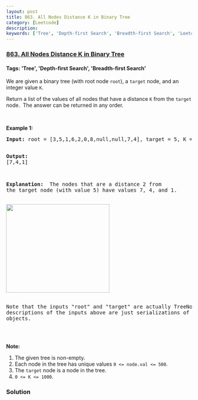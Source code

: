 ```yaml
---
layout: post
title: 863. All Nodes Distance K in Binary Tree
category: [Leetcode]
description: 
keywords: ['Tree', 'Depth-first Search', 'Breadth-first Search', 'Leetcode', 'Medium']
---
```

### [863. All Nodes Distance K in Binary Tree](https://leetcode.com/problems/all-nodes-distance-k-in-binary-tree)

#### Tags: 'Tree', 'Depth-first Search', 'Breadth-first Search'

<div class="content__u3I1 question-content__JfgR"><div><p>We are given a binary tree (with root node <code>root</code>), a <code>target</code> node, and an integer value <code>K</code>.</p>
<p>Return a list of the values of all nodes that have a distance <code>K</code> from the <code>target</code> node.  The answer can be returned in any order.</p>
<p> </p>
<ol>
</ol>
<div>
<p><strong>Example 1:</strong></p>
<pre><strong>Input: </strong>root = <span id="example-input-1-1">[3,5,1,6,2,0,8,null,null,7,4]</span>, target = <span id="example-input-1-2">5</span>, K = <span id="example-input-1-3">2</span>

<strong>Output: </strong><span id="example-output-1">[7,4,1]</span>

<strong>Explanation: </strong>
The nodes that are a distance 2 from the target node (with value 5)
have values 7, 4, and 1.

<img alt="" src="https://s3-lc-upload.s3.amazonaws.com/uploads/2018/06/28/sketch0.png" style="width: 280px; height: 240px;"/>

Note that the inputs "root" and "target" are actually TreeNodes.
The descriptions of the inputs above are just serializations of these objects.
</pre>
<p> </p>
<p><strong>Note:</strong></p>
<ol>
<li>The given tree is non-empty.</li>
<li>Each node in the tree has unique values <code>0 &lt;= node.val &lt;= 500</code>.</li>
<li>The <code>target</code> node is a node in the tree.</li>
<li><code>0 &lt;= K &lt;= 1000</code>.</li>
</ol>
</div>
</div></div>

### Solution
